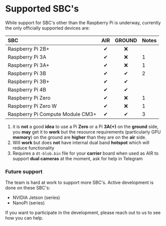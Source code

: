 # Supported SBC's

While support for SBC's other than the Raspberry Pi is underway, currently the only officially supported devices are:

| SBC | AIR | GROUND | Notes |
| :--- | :---: | :---: | :--- |
| Raspberry Pi 2B+ | ✔ | ❌ |  |
| Raspberry Pi 3A | ✔ | ❌ | 1 |
| Raspberry Pi 3A+ | ✔ | ❌ | 1 |
| Raspberry Pi 3B | ✔ | ✔ | 2 |
| Raspberry Pi 3B+ | ✔ | ✔ |  |
| Raspberry Pi 4B | ✔ | ✔ |  |
| Raspberry Pi Zero | ✔ | ❌ | 1 |
| Raspberry Pi Zero W | ✔ | ❌ | 1 |
| Raspberry Pi Compute Module CM3+ | ✔ | ✔ | 3 |

1. it is **not** a good **idea** to use a Pi **Zero** or a Pi **3A\(+\)** on the **ground** side, you **may** get it to **work** but the resource requirements \(particularly GPU **memory**\) on the ground are **higher** than they are on the **air** side.
2. Will **work** but does **not** have internal dual band **hotspot** which will reduce functionality
3. Requires a `dt-blob.bin` file for your **carrier** board when used as AIR to support **dual cameras** at the moment, ask for help in Telegram

### Future support

The team is hard at work to support more SBC's. Active development is done on these SBC's:

* NVIDIA Jetson \(series\)
* NanoPi \(series\)

If you want to participate in the development, please reach out to us to see how you can help.


